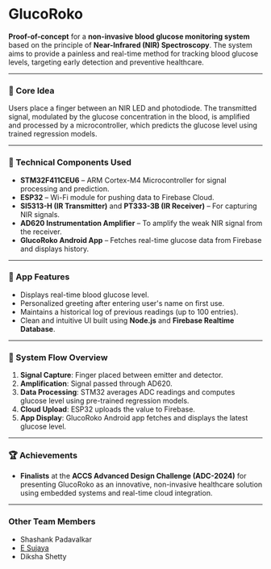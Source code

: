 # **GlucoRoko**

**Proof-of-concept** for a **non-invasive blood glucose monitoring system** based on the principle of **Near-Infrared (NIR) Spectroscopy**. The system aims to provide a painless and real-time method for tracking blood glucose levels, targeting early detection and preventive healthcare.

---

### 🧪 Core Idea  
Users place a finger between an NIR LED and photodiode. The transmitted signal, modulated by the glucose concentration in the blood, is amplified and processed by a microcontroller, which predicts the glucose level using trained regression models.

---

### 🔧 Technical Components Used
- **STM32F411CEU6** – ARM Cortex-M4 Microcontroller for signal processing and prediction.  
- **ESP32** – Wi-Fi module for pushing data to Firebase Cloud.  
- **SI5313-H (IR Transmitter)** and **PT333-3B (IR Receiver)** – For capturing NIR signals.  
- **AD620 Instrumentation Amplifier** – To amplify the weak NIR signal from the receiver.  
- **GlucoRoko Android App** – Fetches real-time glucose data from Firebase and displays history.

---

### 📱 App Features
- Displays real-time blood glucose level.  
- Personalized greeting after entering user's name on first use.  
- Maintains a historical log of previous readings (up to 100 entries).  
- Clean and intuitive UI built using **Node.js** and **Firebase Realtime Database**.

---

### 📡 System Flow Overview
1. **Signal Capture**: Finger placed between emitter and detector.  
2. **Amplification**: Signal passed through AD620.  
3. **Data Processing**: STM32 averages ADC readings and computes glucose level using pre-trained regression models.  
4. **Cloud Upload**: ESP32 uploads the value to Firebase.  
5. **App Display**: GlucoRoko Android app fetches and displays the latest glucose level.

---

### 🏆 Achievements
- **Finalists** at the **ACCS Advanced Design Challenge (ADC-2024)** for presenting GlucoRoko as an innovative, non-invasive healthcare solution using embedded systems and real-time cloud integration.

---

### Other Team Members
- Shashank Padavalkar
- [E Sujaya](https://github.com/Sujaya-E)
- Diksha Shetty

